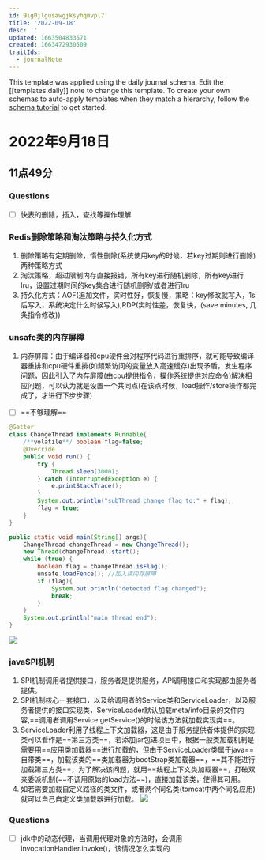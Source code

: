 ```yaml
---
id: 9ig0jlgusawgjksyhqmvpl7
title: '2022-09-18'
desc: ''
updated: 1663504833571
created: 1663472930509
traitIds:
  - journalNote
---
```

This template was applied using the daily journal schema. Edit the [[templates.daily]] note to change this template.
To create your own schemas to auto-apply templates when they match a hierarchy, follow the [schema tutorial](https://blog.dendron.so/notes/P1DL2uXHpKUCa7hLiFbFA/) to get started.

<!--
Based on the journaling method created by Intelligent Change:
- [Intelligent Change: Our Story](https://www.intelligentchange.com/pages/our-story)
- [The Five Minute Journal](https://www.intelligentchange.com/products/the-five-minute-journal)
-->

# 2022年9月18日

## 11点49分

### Questions

- [ ] 快表的删除，插入，查找等操作理解

### Redis删除策略和淘汰策略与持久化方式

1. 删除策略有定期删除，惰性删除(系统使用key的时候，若key过期则进行删除)两种策略方式
2. 淘汰策略，超过限制内存直接报错，所有key进行随机删除，所有key进行lru，设置过期时间的key集合进行随机删除/或者进行lru
3. 持久化方式：AOF(追加文件，实时性好，恢复慢，策略：key修改就写入，1s后写入，系统决定什么时候写入),RDP(实时性差，恢复快，(save minutes, 几条指令修改))

### unsafe类的内存屏障

1. 内存屏障：由于编译器和cpu硬件会对程序代码进行重排序，就可能导致编译器重排和cpu硬件重排(如频繁访问的变量放入高速缓存)出现矛盾，发生程序问题，因此引入了内存屏障(由cpu提供指令，操作系统提供对应命令)解决相应问题，可以认为就是设置一个共同点(在该点时候，load操作/store操作都完成了，才进行下步步骤)

- [ ] ==不够理解==

```java
@Getter
class ChangeThread implements Runnable{
    /**volatile**/ boolean flag=false;
    @Override
    public void run() {
        try {
            Thread.sleep(3000);
        } catch (InterruptedException e) {
            e.printStackTrace();
        }
        System.out.println("subThread change flag to:" + flag);
        flag = true;
    }
}

public static void main(String[] args){
    ChangeThread changeThread = new ChangeThread();
    new Thread(changeThread).start();
    while (true) {
        boolean flag = changeThread.isFlag();
        unsafe.loadFence(); //加入读内存屏障
        if (flag){
            System.out.println("detected flag changed");
            break;
        }
    }
    System.out.println("main thread end");
}
```

![](/assets/images/2022-09-18-16-06-32.png)

### javaSPI机制

1. SPI机制调用者提供接口，服务者是提供服务，API调用接口和实现都由服务者提供。
2. SPI机制核心一套接口，以及给调用者的Service类和ServiceLoader，以及服务者提供的接口实现类，ServiceLoader默认加载meta/info目录的文件内容,==调用者调用Service.getService()的时候该方法就加载实现类==。
3. ServiceLoader利用了线程上下文加载器，这是由于服务提供者体提供的实现类可以看作是==第三方类==，若添加jar包进项目中，根据一般类加载机制是需要用==应用类加载器==进行加载的，但由于ServiceLoader类属于java==自带类==，加载该类的==类加载器为bootStrap类加载器==，==其不能进行加载第三方类==，为了解决该问题，就用==线程上下文类加载器==，打破双亲委派机制(==不调用原始的load方法==)，直接加载该类，使得其可用。
4. 如若需要加载自定义路径的类文件，或者两个同名类(tomcat中两个同名应用)就可以自己自定义类加载器进行加载。
![](/assets/images/2022-09-18-17-45-48.png)

### Questions

- [ ] jdk中的动态代理，当调用代理对象的方法时，会调用invocationHandler.invoke()，该情况怎么实现的
